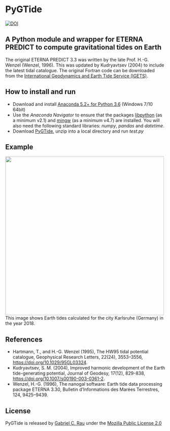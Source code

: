 # PyGTide
[![DOI](https://zenodo.org/badge/DOI/10.5281/zenodo.1346260.svg)](https://doi.org/10.5281/zenodo.1346260)
## A Python module and wrapper for ETERNA PREDICT to compute gravitational tides on Earth

The original ETERNA PREDICT 3.3 was written by the late Prof. H.-G. Wenzel (Wenzel, 1996). This was updated by Kudryavtsev (2004) to include the latest tidal catalogue. The original Fortran code can be downloaded from the [International Geodynamics and
Earth Tide Service (IGETS)](http://igets.u-strasbg.fr/soft_and_tool.php).

## How to install and run
* Download and install [Anaconda 5.2+ for Python 3.6](https://www.anaconda.com/download/) (Windows 7/10 64bit)
* Use the *Anaconda Navigator* to ensure that the packages [libpython](https://anaconda.org/anaconda/libpython) (as a minimum v2.1) and [mingw](https://anaconda.org/anaconda/mingw) (as a minimum v4.7) are installed. You will also need the following standard libraries: *numpy*, *pandas* and *datetime*.
* Download [PyGTide](https://github.com/hydrogeoscience/pygtide/archive/master.zip), unzip into a local directory and run *test.py*

## Example
<img src="https://raw.githubusercontent.com/hydrogeoscience/pygtide/master/earth_tide_example.png" width="500">
This image shows Earth tides calculated for the city Karlsruhe (Germany) in the year 2018.

## References
* Hartmann, T., and H.-G. Wenzel (1995), The HW95 tidal potential catalogue, Geophysical Research Letters, 22(24), 3553–3556, https://doi.org/10.1029/95GL03324.
* Kudryavtsev, S. M. (2004), Improved harmonic development of the Earth tide-generating potential, Journal of Geodesy, 17(12), 829-838, https://doi.org/10.1007/s00190-003-0361-2.
* Wenzel, H.-G. (1996), The nanogal software: Earth tide data processing package ETERNA 3.30, Bulletin d’Informations des Marées Terrestres, 124, 9425–9439.

## License
PyGTide is released by [Gabriel C. Rau](https://hydrogeo.science) under the [Mozilla Public License 2.0](https://www.mozilla.org/en-US/MPL/2.0/)
